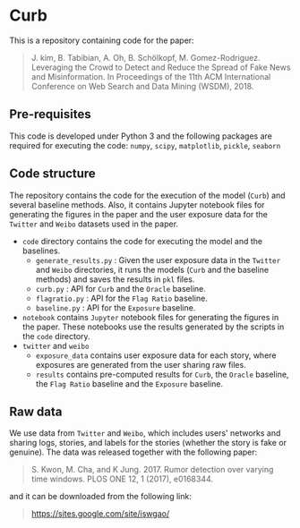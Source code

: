 # Curb

This is a repository containing code for the paper:

> J. kim, B. Tabibian, A. Oh, B. Schölkopf, M. Gomez-Rodriguez. Leveraging the Crowd to Detect and Reduce the Spread of Fake News and Misinformation. In Proceedings of the 11th ACM International Conference on Web Search and Data Mining (WSDM), 2018.

## Pre-requisites

This code is developed under Python 3 and the following packages are required for executing the code: `numpy`, `scipy`, `matplotlib`, `pickle`, `seaborn`

## Code structure

The repository contains the code for the execution of the model (`Curb`) and several baseline methods. Also, it contains Jupyter notebook files for generating the figures in the paper and the user exposure data for the `Twitter` and `Weibo` datasets used in the paper.

 - `code` directory contains the code for executing the model and the baselines.
   - `generate_results.py` : Given the user exposure data in the `Twitter` and `Weibo` directories, it runs the models (`Curb` and the baseline methods) and saves the results in `pkl` files.
   - `curb.py` : API for `Curb` and the `Oracle` baseline.
   - `flagratio.py` : API for the `Flag Ratio` baseline.
   - `baseline.py` : API for the `Exposure` baseline.
- `notebook` contains `Jupyter` notebook files for generating the figures in the paper. These notebooks use the results generated by the scripts in the `code` directory.
- `twitter` and `weibo`
   - `exposure_data` contains user exposure data for each story, where exposures are generated from the user sharing raw files.
   - `results` contains pre-computed results for `Curb`, the `Oracle` baseline, the `Flag Ratio` baseline and the `Exposure` baseline.

## Raw data

We use data from `Twitter` and `Weibo`, which includes users' networks and sharing logs, stories, and labels for the stories (whether the story is fake or genuine). The data was released together with the following paper:

> S. Kwon, M. Cha, and K Jung. 2017. Rumor detection over varying time windows. PLOS ONE 12, 1 (2017), e0168344.

and it can be downloaded from the following link:

> https://sites.google.com/site/iswgao/



